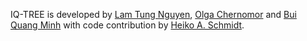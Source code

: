 IQ-TREE is developed by [Lam Tung Nguyen](http://www.cibiv.at/~tung/), [Olga Chernomor](http://www.cibiv.at/~olga/) and [Bui Quang Minh](http://www.cibiv.at/~minh/) with code contribution by [Heiko A. Schmidt](http://www.cibiv.at/~hschmidt/).
